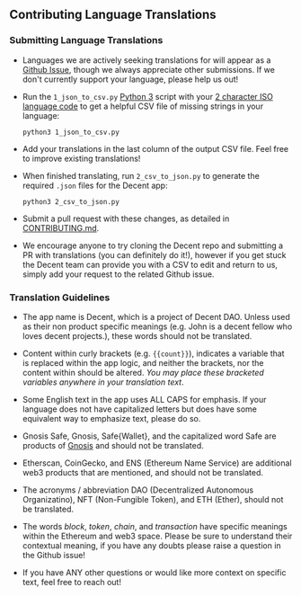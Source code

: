 ## Contributing Language Translations

### Submitting Language Translations

- Languages we are actively seeking translations for will appear as a [Github Issue](https://github.com/decentdao/decent-interface/labels/translation), though we always appreciate other
  submissions. If we don't currently support your language, please help us out!

- Run the `1_json_to_csv.py` [Python 3](https://www.python.org/downloads/) script with your [2 character ISO language code](https://en.wikipedia.org/wiki/List_of_ISO_639-1_codes) to get a helpful CSV file of missing strings in your language:

  ```console
  python3 1_json_to_csv.py
  ```

- Add your translations in the last column of the output CSV file. Feel free to improve existing translations!

- When finished translating, run `2_csv_to_json.py` to generate the required `.json` files for the Decent app:

  ```console
  python3 2_csv_to_json.py
  ```

- Submit a pull request with these changes, as detailed in [CONTRIBUTING.md](../.github/CONTRIBUTING.md).

- We encourage anyone to try cloning the Decent repo and submitting a PR with translations (you can definitely do it!), however if you get stuck the Decent team can provide you with a CSV to edit and return to us, simply add your request to the related Github issue.

### Translation Guidelines

- The app name is Decent, which is a project of Decent DAO. Unless used as their non product specific meanings (e.g. John is a decent fellow who loves decent projects.), these words should not be translated.

- Content within curly brackets (e.g. `{{count}}`), indicates a variable that is replaced within the app logic, and neither the brackets, nor the content within should be altered. _You may place these bracketed variables anywhere in your translation text_.

- Some English text in the app uses ALL CAPS for emphasis. If your language does not have capitalized letters but does have some equivalent way to emphasize text, please do so.

- Gnosis Safe, Gnosis, Safe{Wallet}, and the capitalized word Safe are products of [Gnosis](https://gnosis.io/) and should not be translated.

- Etherscan, CoinGecko, and ENS (Ethereum Name Service) are additional web3 products that are mentioned, and should not be translated.

- The acronyms / abbreviation DAO (Decentralized Autonomous Organizatino), NFT (Non-Fungible Token), and ETH (Ether), should not be translated.

- The words _block_, _token_, _chain_, and _transaction_ have specific meanings within the Ethereum and web3 space. Please be sure to understand their contextual meaning, if you have any doubts please raise a question in the Github issue!

- If you have ANY other questions or would like more context on specific text, feel free to reach out!
